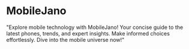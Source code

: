 # MobileJano
"Explore mobile technology with MobileJano! Your concise guide to the latest phones, trends, and expert insights. Make informed choices effortlessly. Dive into the mobile universe now!"
